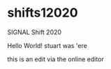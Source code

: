 # shifts12020
SIGNAL Shift 2020

Hello World! stuart was 'ere

this is an edit via the online editor
